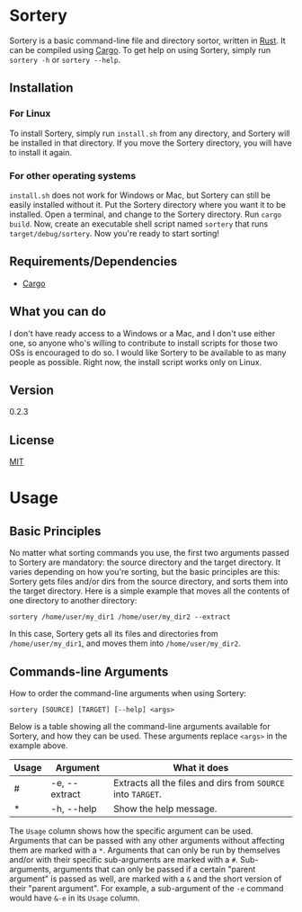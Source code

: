 <h1>Sortery</h1>

Sortery is a basic command-line file and directory sortor, written in [Rust](https://github.com/rust-lang/rust). It can be compiled using [Cargo](https://github.com/rust-lang/cargo). To get help on using Sortery, simply run `sortery -h` or `sortery --help`.

<h2>Installation</h2>

<h3>For Linux</h3>

To install Sortery, simply run `install.sh` from any directory, and Sortery will be installed in that directory. If you move the Sortery
directory, you will have to install it again.

<h3>For other operating systems</h3>

`install.sh` does not work for Windows or Mac, but Sortery can still be easily installed without it. Put the Sortery directory where you want it to be installed. Open a terminal, and change to the Sortery directory. Run `cargo build`. Now, create an executable shell script named `sortery` that runs `target/debug/sortery`.
Now you're ready to start sorting!

<h2>Requirements/Dependencies</h2>
<ul>
  <li>
    <a href="https://github.com/rust-lang/cargo">Cargo</a>
  </li>
</ul>

<h2>What you can do</h2>

I don't have ready access to a Windows or a Mac, and I don't use either one, so anyone who's willing to contribute to install scripts for those two OSs is encouraged to do so. I would like Sortery to be available to as many people as possible. Right now, the install script works only on Linux.

<h2>Version</h2>

0.2.3

<h2>License</h2>

[MIT](https://github.com/SamMatzko/Sortery/blob/master/LICENSE-MIT.txt)

<h1>Usage</h1>

<h2>Basic Principles</h2>

No matter what sorting commands you use, the first two arguments passed to Sortery are mandatory: the source directory and the target directory. It varies depending
on how you're sorting, but the basic principles are this: Sortery gets files and/or dirs from the source directory, and sorts them into the target directory. Here
is a simple example that moves all the contents of one directory to another directory:

```
sortery /home/user/my_dir1 /home/user/my_dir2 --extract
```

In this case, Sortery gets all its files and directories from `/home/user/my_dir1`, and moves them into `/home/user/my_dir2`.

<h2>Commands-line Arguments</h2>

How to order the command-line arguments when using Sortery:

```
sortery [SOURCE] [TARGET] [--help] <args>
```

Below is a table showing all the command-line arguments available for Sortery, and how they can be used. These arguments replace `<args>` in the example above.

| Usage | Argument        | What it does           |
| ----- | --------------- | ---------------------- |
|   #   | -e, --extract   | Extracts all the files and dirs from `SOURCE` into `TARGET`. |
|   *   | -h, --help      | Show the help message. |

The `Usage` column shows how the specific argument can be used. Arguments that can be passed with any other arguments without affecting them are marked with a `*`. Arguments that can only be run by themselves and/or with their specific sub-arguments are marked with a `#`. Sub-arguments, arguments that can only be passed
if a certain "parent argument" is passed as well, are marked with a `&` and the short version of their "parent argument". For example, a sub-argument of the `-e` command would have `&-e` in its `Usage` column.
